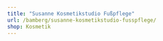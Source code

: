 ```yaml
---
title: "Susanne Kosmetikstudio Fußpflege"
url: /bamberg/susanne-kosmetikstudio-fusspflege/
shop: Kosmetik
---
```

